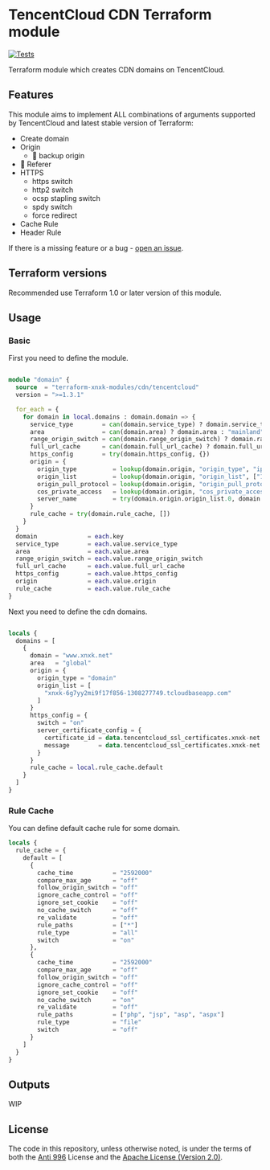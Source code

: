 # TencentCloud CDN Terraform module

[![Tests](https://github.com/terraform-xnxk-modules/terraform-tencentcloud-cdn/actions/workflows/tests.yml/badge.svg)](https://github.com/terraform-xnxk-modules/terraform-tencentcloud-cdn/actions/workflows/tests.yml)

Terraform module which creates CDN domains on TencentCloud.

## Features

This module aims to implement ALL combinations of arguments supported by TencentCloud and latest stable version of Terraform:

- Create domain
- Origin
  - 🚧 backup origin
- 🚧 Referer
- HTTPS
  - https switch
  - http2 switch
  - ocsp stapling switch
  - spdy switch
  - force redirect
- Cache Rule
- Header Rule

If there is a missing feature or a bug - [open an issue](https://github.com/terraform-xnxk-modules/terraform-tencentcloud-cdn/issues/new).

## Terraform versions

Recommended use Terraform 1.0 or later version of this module.

## Usage

### Basic

First you need to define the module.

```terraform

module "domain" {
  source  = "terraform-xnxk-modules/cdn/tencentcloud"
  version = ">=1.3.1"

  for_each = {
    for domain in local.domains : domain.domain => {
      service_type        = can(domain.service_type) ? domain.service_type : "web"
      area                = can(domain.area) ? domain.area : "mainland"
      range_origin_switch = can(domain.range_origin_switch) ? domain.range_origin_switch : "off"
      full_url_cache      = can(domain.full_url_cache) ? domain.full_url_cache : true
      https_config        = try(domain.https_config, {})
      origin = {
        origin_type          = lookup(domain.origin, "origin_type", "ip")
        origin_list          = lookup(domain.origin, "origin_list", ["127.0.0.1"])
        origin_pull_protocol = lookup(domain.origin, "origin_pull_protocol", "http")
        cos_private_access   = lookup(domain.origin, "cos_private_access", "off")
        server_name          = try(domain.origin.origin_list.0, domain.domain)
      }
      rule_cache = try(domain.rule_cache, [])
    }
  }
  domain              = each.key
  service_type        = each.value.service_type
  area                = each.value.area
  range_origin_switch = each.value.range_origin_switch
  full_url_cache      = each.value.full_url_cache
  https_config        = each.value.https_config
  origin              = each.value.origin
  rule_cache          = each.value.rule_cache
}

```

Next you need to define the cdn domains.

```terraform

locals {
  domains = [
    {
      domain = "www.xnxk.net"
      area   = "global"
      origin = {
        origin_type = "domain"
        origin_list = [
          "xnxk-6g7yy2mi9f17f856-1308277749.tcloudbaseapp.com"
        ]
      }
      https_config = {
        switch = "on"
        server_certificate_config = {
          certificate_id = data.tencentcloud_ssl_certificates.xnxk-net.certificates.0.id
          message        = data.tencentcloud_ssl_certificates.xnxk-net.certificates.0.name
        }
      }
      rule_cache = local.rule_cache.default
    }
  ]
}
```

### Rule Cache

You can define default cache rule for some domain.

```terraform
locals {
  rule_cache = {
    default = [
      {
        cache_time           = "2592000"
        compare_max_age      = "off"
        follow_origin_switch = "off"
        ignore_cache_control = "off"
        ignore_set_cookie    = "off"
        no_cache_switch      = "off"
        re_validate          = "off"
        rule_paths           = ["*"]
        rule_type            = "all"
        switch               = "on"
      },
      {
        cache_time           = "2592000"
        compare_max_age      = "off"
        follow_origin_switch = "off"
        ignore_cache_control = "off"
        ignore_set_cookie    = "off"
        no_cache_switch      = "on"
        re_validate          = "off"
        rule_paths           = ["php", "jsp", "asp", "aspx"]
        rule_type            = "file"
        switch               = "off"
      }
    ]
  }
}
```

## Outputs

WIP

## License

The code in this repository, unless otherwise noted, is under the terms of both the [Anti 996](https://github.com/996icu/996.ICU/blob/master/LICENSE) License and the [Apache License (Version 2.0)](./LICENSE-APACHE).
